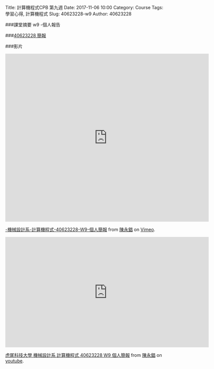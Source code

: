 Title: 計算機程式CPB 第九週
Date: 2017-11-06 10:00
Category: Course
Tags: 學習心得, 計算機程式
Slug: 40623228-w9
Author: 40623228

###課堂摘要
w9 -個人報告

<!-- PELICAN_END_SUMMARY -->


###[40623228 簡報](https://cpb.kmol.info/40623228/doc/trunk/28mid_report.html)


###影片
<iframe src="https://player.vimeo.com/video/241416082" width="640" height="528" frameborder="0" webkitallowfullscreen mozallowfullscreen allowfullscreen></iframe>
<p><a href="https://vimeo.com/241416082">-機械設計系-計算機程式-40623228-W9-個人簡報</a> from <a href="https://vimeo.com/user73141853">陳永錩</a> on <a href="https://vimeo.com">Vimeo</a>.</p>

<iframe width="640" height="347" src="https://www.youtube.com/embed/NRz0Msj-l98" frameborder="0" gesture="media" allowfullscreen></iframe>
<p><a href="https://www.youtube.com/embed/NRz0Msj-l98">虎尾科技大學 機械設計系 計算機程式 40623228 W9 個人簡報</a> from <a href="https://www.youtube.com/channel/UCWlPFcsXkTvwK3xB0bE7HMA?view_as=subscriber">陳永錩</a> on <a href="https://www.youtube.com">youtube</a>.</p>

